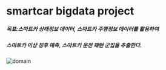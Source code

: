 # smartcar bigdata project

##### 목표:스마트카 상태정보 데이터, 스마트카 주행정보 데이터를 활용하여 
##### 스마트카 이상 징후 예측, 스마트카 운전 패턴 군집을 추출한다. 


![domain](https://github.com/yonwon01/bigdata/blob/master/domain.png)




























